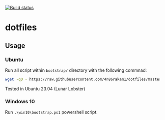[![Build status](https://ci.appveyor.com/api/projects/status/sq6w67adiwu2qs4q/branch/master?svg=true)](https://ci.appveyor.com/project/4n86rakam1/dotfiles/branch/master)

# dotfiles

## Usage

### Ubuntu

Run all script within `bootstrap/` directory with the following commnad:

``` bash
wget -qO - https://raw.githubusercontent.com/4n86rakam1/dotfiles/master/install | bash
```

Tested in Ubuntu 23.04 (Lunar Lobster)

### Windows 10

Run `.\win10\bootstrap.ps1` powershell script.
